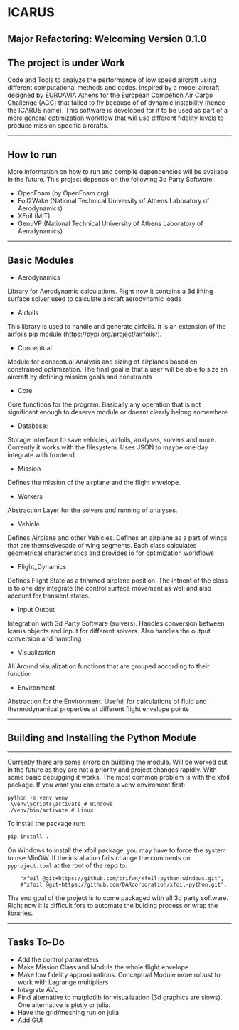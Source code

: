 # ICARUS

Major Refactoring: Welcoming Version 0.1.0
---

## The project is under Work

Code and Tools to analyze the performance of low speed aircraft using different computational methods and codes. Inspired by a model aircraft designed by EUROAVIA Athens for the European Competion Air Cargo Challenge (ACC) that failed to fly because of of dynamic instability (hence the ICARUS name). This software is developed for it to be used as part of a more general optimization workflow that will use different fidelity levels to produce mission specific aircrafts.

---

## How to run

More information on how to run and compile dependencies will be availabe in the future. This project depends on the following 3d Party Software:

- OpenFoam (by OpenFoam.org)
- Foil2Wake (National Technical University of Athens Laboratory of Aerodynamics)
- XFoil (MIT)
- GenuVP (National Technical University of Athens Laboratory of Aerodynamics)

---

## Basic Modules

- Aerodynamics

Library for Aerodynamic calculations. Right now it contains a 3d lifting surface solver used to calculate aircraft aerodynamic loads

- Airfoils

This library is used to handle and generate airfoils. It is an extension of the airfoils pip module (https://pypi.org/project/airfoils/).

- Conceptual

Module for conceptual Analysis and sizing of airplanes based on constrained optimization. The final goal is that a user will be able to size an aircraft by defining mission goals and constraints

- Core

Core functions for the program. Basically any operation that is not significant enough to deserve module or doesnt clearly belong somewhere

- Database:

Storage Interface to save vehicles, airfoils, analyses, solvers and more. Currently it works with the filesystem. Uses JSON to maybe one day integrate with frontend.

- Mission

Defines the mission of the airplane and the flight envelope.

- Workers

Abstraction Layer for the solvers and running of analyses.

- Vehicle

Defines Airplane and other Vehicles. Defines an airplane as a part of wings that are themselvesade of wing segments. Each class calculates geometrical characteristics and provides io for optimization workflows

- Flight_Dynamics

Defines Flight State as a trimmed airplane position. The intnent of the class is to one day integrate the control surface movement as well and also account for transient states.

- Input Output

Integration with 3d Party Software (solvers). Handles conversion between Icarus objects and input for different solvers. Also handles the output conversion and hamdling

- Visualization

All Around visualization functions that are grouped according to their function

- Environment

Abstraction for the Environment. Usefull for calculations of fluid and thermodynamical properties at different flight envelope points

---

## Building and Installing the Python Module
-----------------------------------------
Currently there are some errors on building the module. Will be worked out in the future as they are not a priority and project changes rapidly. With some basic debugging it works. The most common problem is with the xfoil package.
If you want you can create a venv enviroment first:
```
python -m venv venv
.\venv\Scripts\activate # Windows
./venv/bin/activate # Linux
```

To install the package run:
```bash
pip install .
```

On Windows to install the xfoil package, you may have to force the system to use MinGW.
If the installation fails change the comments on  `pyproject.toml` at the root of the repo to:

```
    "xfoil @git+https://github.com/trifwn/xfoil-python-windows.git",
    #"xfoil @git+https://github.com/DARcorporation/xfoil-python.git",
```

The end goal of the project is to come packaged with all 3d party software. Right now it is difficult fore to automate the bulding process or wrap the libraries.

---

## Tasks To-Do

- Add the control parameters
- Make Mission Class and Module the whole flight envelope
- Make low fidelity approximations. Conceptual Module more robust to work with Lagrange multipliers
- Integrate AVL
- Find alternative to matplotlib for visualization (3d graphics are slows). One alternative is plotly or julia.
- Have the grid/meshing run on julia
- Add GUI
